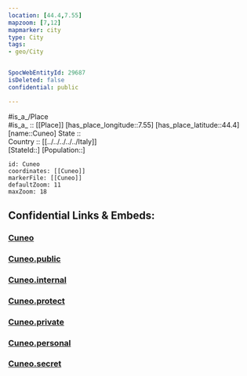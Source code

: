 ```yaml
---
location: [44.4,7.55] 
mapzoom: [7,12] 
mapmarker: city 
type: City
tags:
- geo/City


SpocWebEntityId: 29687
isDeleted: false
confidential: public

---
```

#is_a_/Place  
#is_a_ :: [[Place]] 
[has_place_longitude::7.55] 
[has_place_latitude::44.4] 
[name::Cuneo] 
State ::  
Country :: [[../../../../../Italy]]  
[StateId::] 
[Population::] 



```leaflet
id: Cuneo
coordinates: [[Cuneo]] 
markerFile: [[Cuneo]] 
defaultZoom: 11 
maxZoom: 18
```


## Confidential Links & Embeds: 

### [Cuneo](/_Standards/Earth/Continent/Europe/Europe~South/Italy/regions~Italy/Piedmont/Cuneo.Province/City/Cuneo.md) 

### [Cuneo.public](/_public/Earth/Continent/Europe/Europe~South/Italy/regions~Italy/Piedmont/Cuneo.Province/City/Cuneo.public.md) 

### [Cuneo.internal](/_internal/Earth/Continent/Europe/Europe~South/Italy/regions~Italy/Piedmont/Cuneo.Province/City/Cuneo.internal.md) 

### [Cuneo.protect](/_protect/Earth/Continent/Europe/Europe~South/Italy/regions~Italy/Piedmont/Cuneo.Province/City/Cuneo.protect.md) 

### [Cuneo.private](/_private/Earth/Continent/Europe/Europe~South/Italy/regions~Italy/Piedmont/Cuneo.Province/City/Cuneo.private.md) 

### [Cuneo.personal](/_personal/Earth/Continent/Europe/Europe~South/Italy/regions~Italy/Piedmont/Cuneo.Province/City/Cuneo.personal.md) 

### [Cuneo.secret](/_secret/Earth/Continent/Europe/Europe~South/Italy/regions~Italy/Piedmont/Cuneo.Province/City/Cuneo.secret.md)

